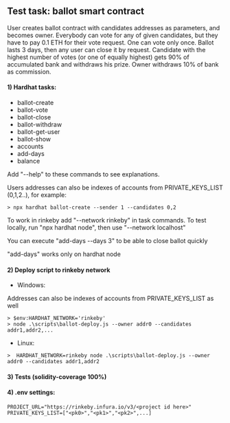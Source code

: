 ## Test task: ballot smart contract

User creates ballot contract with candidates addresses as parameters, and becomes owner. Everybody can vote for any of given candidates, but they have to pay 0.1 ETH for their vote request. One can vote only once. Ballot lasts 3 days, then any user can close it by request. Candidate with the highest number of votes (or one of equally highest) gets 90% of accumulated bank and withdraws his prize. Owner withdraws 10% of bank as commission.

#### 1) Hardhat tasks:
- ballot-create
- ballot-vote
- ballot-close
- ballot-withdraw
- ballot-get-user
- ballot-show
- accounts
- add-days
- balance

Add "--help" to these commands to see explanations.

Users addresses can also be indexes of accounts from PRIVATE_KEYS_LIST (0,1,2..), for example:
```
> npx hardhat ballot-create --sender 1 --candidates 0,2
```

To work in rinkeby add "--network rinkeby" in task commands. To test locally, run "npx hardhat node", then use "--network localhost"

You can execute "add-days --days 3" to be able to close ballot quickly

"add-days" works only on hardhat node

#### 2) Deploy script to rinkeby network 

- Windows:

Addresses can also be indexes of accounts from PRIVATE_KEYS_LIST as well
```
> $env:HARDHAT_NETWORK='rinkeby'
> node .\scripts\ballot-deploy.js --owner addr0 --candidates addr1,addr2,...
```
- Linux: 
```
>  HARDHAT_NETWORK=rinkeby node .\scripts\ballot-deploy.js --owner addr0 --candidates addr1,addr2
```

#### 3) Tests (solidity-coverage 100%)
#### 4) .env settings:
```
PROJECT_URL="https://rinkeby.infura.io/v3/<project id here>"
PRIVATE_KEYS_LIST=["<pk0>","<pk1>","<pk2>",...]
```

